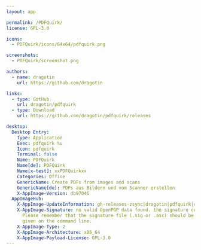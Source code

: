 ```yaml
---
layout: app

permalink: /PDFQuirk/
license: GPL-3.0

icons:
  - PDFQuirk/icons/64x64/pdfquirk.png

screenshots:
  - PDFQuirk/screenshot.png

authors:
  - name: dragotin
    url: https://github.com/dragotin

links:
  - type: GitHub
    url: dragotin/pdfquirk
  - type: Download
    url: https://github.com/dragotin/pdfquirk/releases

desktop:
  Desktop Entry:
    Type: Application
    Exec: pdfquirk %u
    Icon: pdfquirk
    Terminal: false
    Name: PDFQuirk
    Name[de]: PDFQuirk
    Name[x-test]: xxPDFQuirkxx
    Categories: Office
    GenericName: Create PDFs from images and scans
    GenericName[de]: PDFs aus Bildern und vom Scanner erstellen
    X-AppImage-Version: db97046
  AppImageHub:
    X-AppImage-UpdateInformation: gh-releases-zsync|dragotin|pdfquirk|continuous|PDFQuirk*-x86_64.AppImage.zsync
    X-AppImage-Signature: no valid OpenPGP data found. the signature could not be verified.
      Please remember that the signature file (.sig or .asc) should be the first file
      given on the command line.
    X-AppImage-Type: 2
    X-AppImage-Architecture: x86_64
    X-AppImage-Payload-License: GPL-3.0
---
```

